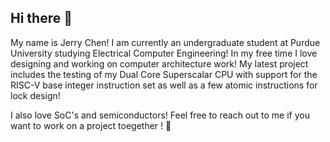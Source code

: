 ## Hi there 👋
My name is Jerry Chen!
I am currently an undergraduate student at Purdue University studying Electrical Computer Engineering! In my free time I love designing and working on computer architecture work! My latest project includes the testing of my Dual Core Superscalar CPU with support for the RISC-V base integer instruction set as well as a few atomic instructions for lock design!

I also love SoC's and semiconductors! Feel free to reach out to me if you want to work on a project toegether ! 👯
<!--
**ichiran8/ichiran8** is a ✨ _special_ ✨ repository because its `README.md` (this file) appears on your GitHub profile.

Here are some ideas to get you started:


🔭 I’m currently working on a R10K CPU with 2-way Superscaling with plans to add MULTICORE(!) and SMT to the design! I'm hoping that I can model this on a C++ simulator like GEM5 to explore more advanced designs in the future. Also, C++ is something I'm working on improving!

⚡ Fun fact: I also love playing soccer and volleyball in my free time with friends! Sometimes I dabble in some Valorant, Minecraft, and some reading!

📫 Reach out to me at jerrychxn10@gmail.com or chen4419@purdue.edu! Thanks!



